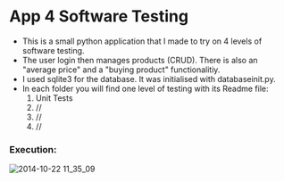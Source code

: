 # App 4 Software Testing  

- This is a small python application that I made to try on 4 levels of software testing.
- The user login then manages products (CRUD). There is also an "average price" and a "buying product" functionalitiy.
- I used sqlite3 for the database. It was initialised with databaseinit.py.
- In each folder you will find one level of testing with its Readme file:
    1. Unit Tests
    2. //
    3. //
    4. //

### Execution:

![2014-10-22 11_35_09](https://media1.giphy.com/media/jEnkVSWdiMfJWW8Knt/giphy.gif?cid=790b7611c0742a31c22caf11cd134e6a7dcaf941a80a27ed&rid=giphy.gif&ct=g)